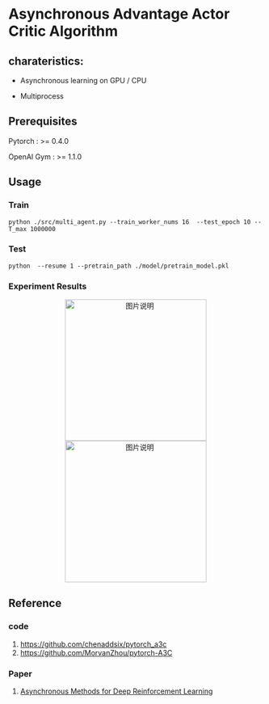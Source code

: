 # Asynchronous Advantage Actor Critic Algorithm

## charateristics:

+ Asynchronous learning on GPU / CPU

+ Multiprocess

## Prerequisites

Pytorch     :  >= 0.4.0 

OpenAI Gym  :  >= 1.1.0

## Usage

### Train

```Shell
python ./src/multi_agent.py --train_worker_nums 16  --test_epoch 10 --T_max 1000000
```


### Test

```Shell
python  --resume 1 --pretrain_path ./model/pretrain_model.pkl
```

### Experiment Results

<div align="center">
<img src="https://github.com/fujunustc/Pytorch-RL/raw/master/A3C/imgs/Carpole_V0.png" height="280px" alt="图片说明" >
<img src="https://github.com/fujunustc/Pytorch-RL/raw/master/A3C/imgs/Carpole_V0_eval.gif" height="280px" alt="图片说明" >
</div>

## Reference

### code
1. https://github.com/chenaddsix/pytorch_a3c
2. https://github.com/MorvanZhou/pytorch-A3C

### Paper 

1. [Asynchronous Methods for Deep Reinforcement Learning](https://arxiv.org/pdf/1602.01783.pdf)




